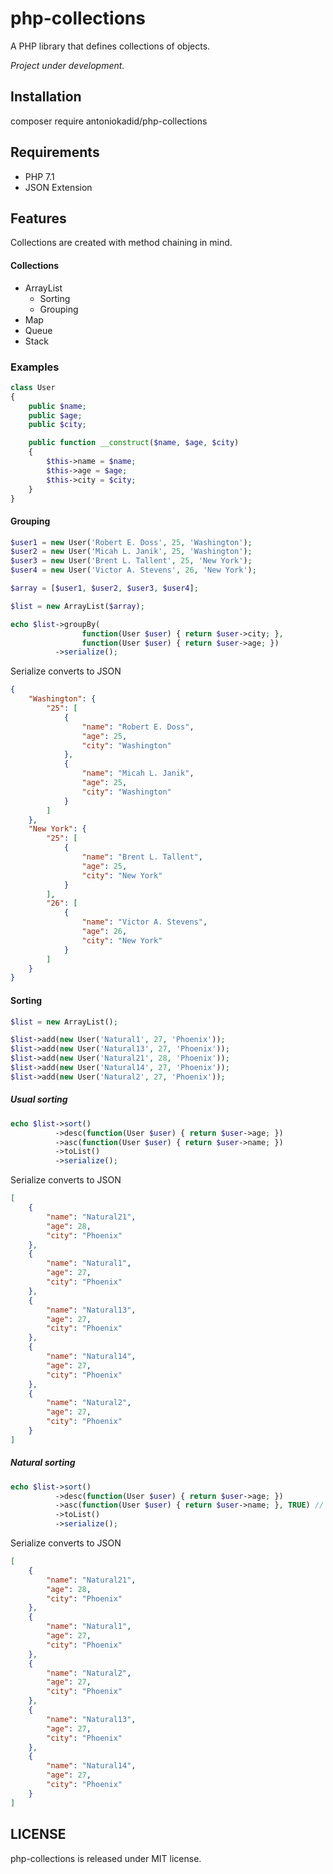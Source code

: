 # php-collections
A PHP library that defines collections of objects.

*Project under development.*

## Installation

composer require antoniokadid/php-collections

## Requirements
* PHP 7.1
* JSON Extension

## Features

Collections are created with method chaining in mind.

#### Collections
* ArrayList
  * Sorting
  * Grouping
* Map
* Queue
* Stack

### Examples

```php
class User
{
    public $name;
    public $age;
    public $city;

    public function __construct($name, $age, $city)
    {
        $this->name = $name;
        $this->age = $age;
        $this->city = $city;
    }
}
```

#### Grouping

```php
$user1 = new User('Robert E. Doss', 25, 'Washington');
$user2 = new User('Micah L. Janik', 25, 'Washington');
$user3 = new User('Brent L. Tallent', 25, 'New York');
$user4 = new User('Victor A. Stevens', 26, 'New York');

$array = [$user1, $user2, $user3, $user4];

$list = new ArrayList($array);

echo $list->groupBy(
                function(User $user) { return $user->city; },
                function(User $user) { return $user->age; })
          ->serialize();
```
Serialize converts to JSON
```json
{
    "Washington": {
        "25": [
            {
                "name": "Robert E. Doss",
                "age": 25,
                "city": "Washington"
            },
            {
                "name": "Micah L. Janik",
                "age": 25,
                "city": "Washington"
            }
        ]
    },
    "New York": {
        "25": [
            {
                "name": "Brent L. Tallent",
                "age": 25,
                "city": "New York"
            }
        ],
        "26": [
            {
                "name": "Victor A. Stevens",
                "age": 26,
                "city": "New York"
            }
        ]
    }
}
```

#### Sorting
```php
$list = new ArrayList();

$list->add(new User('Natural1', 27, 'Phoenix'));
$list->add(new User('Natural13', 27, 'Phoenix'));
$list->add(new User('Natural21', 28, 'Phoenix'));
$list->add(new User('Natural14', 27, 'Phoenix'));
$list->add(new User('Natural2', 27, 'Phoenix'));
```

##### Usual sorting

```php
echo $list->sort()
          ->desc(function(User $user) { return $user->age; })
          ->asc(function(User $user) { return $user->name; })
          ->toList()
          ->serialize();
```
Serialize converts to JSON
```json
[
    {
        "name": "Natural21",
        "age": 28,
        "city": "Phoenix"
    },
    {
        "name": "Natural1",
        "age": 27,
        "city": "Phoenix"
    },
    {
        "name": "Natural13",
        "age": 27,
        "city": "Phoenix"
    },
    {
        "name": "Natural14",
        "age": 27,
        "city": "Phoenix"
    },
    {
        "name": "Natural2",
        "age": 27,
        "city": "Phoenix"
    }
]
```

##### Natural sorting

```php
echo $list->sort()
          ->desc(function(User $user) { return $user->age; })
          ->asc(function(User $user) { return $user->name; }, TRUE) // <-- TRUE is for natural sorting
          ->toList()
          ->serialize();
```
Serialize converts to JSON
```json
[
    {
        "name": "Natural21",
        "age": 28,
        "city": "Phoenix"
    },
    {
        "name": "Natural1",
        "age": 27,
        "city": "Phoenix"
    },
    {
        "name": "Natural2",
        "age": 27,
        "city": "Phoenix"
    },
    {
        "name": "Natural13",
        "age": 27,
        "city": "Phoenix"
    },
    {
        "name": "Natural14",
        "age": 27,
        "city": "Phoenix"
    }
]
```

## LICENSE

php-collections is released under MIT license.